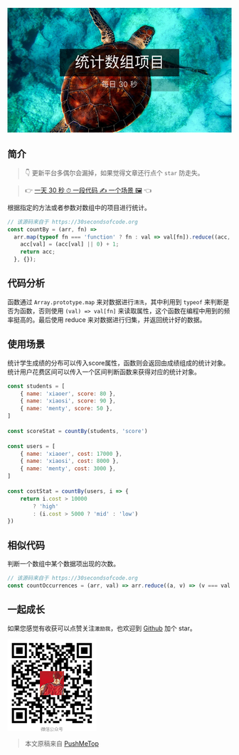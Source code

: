 <!-- # 统计数组项目 -->

![封面](https://raw.githubusercontent.com/pushmetop/resource/master/30-seconds-for-everyday/count/poster.png)

## 简介

> 👇 更新平台多偶尔会漏掉，如果觉得文章还行点个 `star` 防走失。

> 👉 [一天 30 秒 ⏱ 一段代码 ✍️ 一个场景 🖼](https://github.com/pushmetop/30-seconds-for-everyday) 👈

根据指定的方法或者参数对数组中的项目进行统计。

```javascript
// 该源码来自于 https://30secondsofcode.org
const countBy = (arr, fn) =>
  arr.map(typeof fn === 'function' ? fn : val => val[fn]).reduce((acc, val) => {
    acc[val] = (acc[val] || 0) + 1;
    return acc;
  }, {});
```

<!--more-->

## 代码分析

函数通过 `Array.prototype.map` 来对数据进行`清洗`，其中利用到 `typeof` 来判断是否为函数，否则使用 `(val) => val[fn]` 来读取属性，这个函数在编程中用到的频率挺高的。最后使用 reduce 来对数据进行归集，并返回统计好的数据。

## 使用场景

统计学生成绩的分布可以传入score属性，函数则会返回由成绩组成的统计对象。统计用户花费区间可以传入一个区间判断函数来获得对应的统计对象。

```javascript
const students = [
    { name: 'xiaoer', score: 80 },
    { name: 'xiaosi', score: 90 },
    { name: 'menty', score: 50 },
]

const scoreStat = countBy(students, 'score')

const users = [
    { name: 'xiaoer', cost: 17000 },
    { name: 'xiaosi', cost: 8000 },
    { name: 'menty', cost: 3000 },
]

const costStat = countBy(users, i => {
    return i.cost > 10000
        ? 'high'
        : (i.cost > 5000 ? 'mid' : 'low')
})
```


## 相似代码

判断一个数组中某个数据项出现的次数。

```javascript
// 该源码来自于 https://30secondsofcode.org
const countOccurrences = (arr, val) => arr.reduce((a, v) => (v === val ? a + 1 : a), 0)
```

## 一起成长

如果您感觉有收获可以点赞关注`激励我`，也欢迎到 [Github](https://github.com/pushmetop/30-seconds-for-everyday) 加个 star。

![微信公众号](https://raw.githubusercontent.com/pushmetop/resource/master/donate/pushmetop.png)

> 本文原稿来自 [PushMeTop](https://github.com/pushmetop)